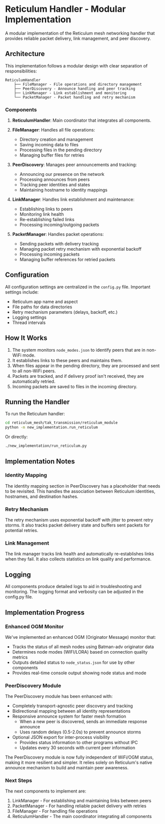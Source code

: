 # Reticulum Handler - Modular Implementation

A modular implementation of the Reticulum mesh networking handler that provides reliable packet delivery, link management, and peer discovery.

## Architecture

This implementation follows a modular design with clear separation of responsibilities:

```
ReticulumHandler
    ├── FileManager - File operations and directory management
    ├── PeerDiscovery - Announce handling and peer tracking
    ├── LinkManager - Link establishment and monitoring
    └── PacketManager - Packet handling and retry mechanism
```

### Components

1. **ReticulumHandler**: Main coordinator that integrates all components.

2. **FileManager**: Handles all file operations:
   - Directory creation and management
   - Saving incoming data to files
   - Processing files in the pending directory
   - Managing buffer files for retries

3. **PeerDiscovery**: Manages peer announcements and tracking:
   - Announcing our presence on the network
   - Processing announces from peers
   - Tracking peer identities and states
   - Maintaining hostname to identity mappings

4. **LinkManager**: Handles link establishment and maintenance:
   - Establishing links to peers
   - Monitoring link health
   - Re-establishing failed links
   - Processing incoming/outgoing packets

5. **PacketManager**: Handles packet operations:
   - Sending packets with delivery tracking
   - Managing packet retry mechanism with exponential backoff
   - Processing incoming packets
   - Managing buffer references for retried packets

## Configuration

All configuration settings are centralized in the `config.py` file. Important settings include:

- Reticulum app name and aspect
- File paths for data directories
- Retry mechanism parameters (delays, backoff, etc.)
- Logging settings
- Thread intervals

## How It Works

1. The system monitors `node_modes.json` to identify peers that are in non-WiFi mode.
2. It establishes links to these peers and maintains them.
3. When files appear in the pending directory, they are processed and sent to all non-WiFi peers.
4. Packets are tracked, and if delivery proof isn't received, they are automatically retried.
5. Incoming packets are saved to files in the incoming directory.

## Running the Handler

To run the Reticulum handler:

```bash
cd reticulum_mesh/tak_transmission/reticulum_module
python -m new_implementation.run_reticulum
```

Or directly:

```bash
./new_implementation/run_reticulum.py
```

## Implementation Notes

### Identity Mapping

The identity mapping section in PeerDiscovery has a placeholder that needs to be revisited. This handles the association between Reticulum identities, hostnames, and destination hashes.

### Retry Mechanism

The retry mechanism uses exponential backoff with jitter to prevent retry storms. It also tracks packet delivery state and buffers sent packets for potential retries.

### Link Management

The link manager tracks link health and automatically re-establishes links when they fail. It also collects statistics on link quality and performance.

## Logging

All components produce detailed logs to aid in troubleshooting and monitoring. The logging format and verbosity can be adjusted in the config.py file.

## Implementation Progress

### Enhanced OGM Monitor
We've implemented an enhanced OGM (Originator Message) monitor that:
- Tracks the status of all mesh nodes using Batman-adv originator data
- Determines node modes (WIFI/LORA) based on connection quality metrics
- Outputs detailed status to `node_status.json` for use by other components
- Provides real-time console output showing node status and mode

### PeerDiscovery Module
The PeerDiscovery module has been enhanced with:
- Completely transport-agnostic peer discovery and tracking
- Bidirectional mapping between all identity representations
- Responsive announce system for faster mesh formation
  - When a new peer is discovered, sends an immediate response announce
  - Uses random delays (0.5-2.0s) to prevent announce storms
- Optional JSON export for inter-process visibility
  - Provides status information to other programs without IPC
  - Updates every 30 seconds with current peer information

The PeerDiscovery module is now fully independent of WiFi/OGM status, making it more resilient and simpler. It relies solely on Reticulum's native announce mechanism to build and maintain peer awareness.

### Next Steps
The next components to implement are:
1. LinkManager - For establishing and maintaining links between peers
2. PacketManager - For handling reliable packet delivery with retries
3. FileManager - For handling file operations
4. ReticulumHandler - The main coordinator integrating all components
